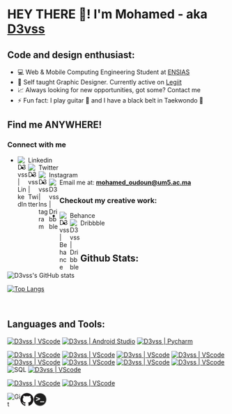 # HEY THERE 👋! I'm Mohamed - aka [D3vss][D3vss] 

## Code and design enthusiast:
- 💻 Web & Mobile Computing Engineering Student at [ENSIAS](http://ensias.um5.ac.ma/)
- 🎨 Self taught Graphic Designer. Currently active on [Legiit](https://legiit.com/Designit)
- 📈 Always looking for new opportunities, got some? Contact me
- ⚡  Fun fact: I play guitar 🎸 and I have a black belt in Taekwondo 🥋

## Find me ANYWHERE!

###     Connect with me
- [<img align="left" alt="D3vss | LinkedIn" width="24px" src="https://img.icons8.com/fluency/50/000000/linkedin.png" />][linkedin] Linkedin
- [<img align="left" alt="D3vss | Twitter" width="24px" src="https://img.icons8.com/color/48/000000/twitter-squared.png"/>][twitter] Twitter
- [<img align="left" alt="D3vss | Instagram" width="24px" src="https://img.icons8.com/fluency/48/000000/instagram-new.png"/> ][instagram] Instagram
- <img align="left" alt="D3vss | Dribbble" width="24px" src="https://img.icons8.com/color/48/000000/new-post.png"/> Email me at: **mohamed_oudoun@um5.ac.ma**

###     Checkout my creative work:

- [<img align="left" alt="D3vss | Behance" width="24px" src="https://img.icons8.com/color/48/000000/behance.png"/>][behance] Behance
- [<img align="left" alt="D3vss | Dribbble" width="24px" src="https://img.icons8.com/color/48/000000/dribbble.png"/>][dribbble] Dribbble



<br />

## Github Stats:

<p>
   
![D3vss's GitHub stats](https://github-readme-stats.vercel.app/api/?username=D3vss&show_icons=true&theme=radical)

[![Top Langs](https://github-readme-stats.vercel.app/api/top-langs/?username=D3vss&layout=compact&langs_count=6&title_color=fff&text_color=aaaaaa&bg_color=050505)](https://github.com/D3vss/github-readme-stats)
   
</p>
<br>

## Languages and Tools:


[<img aligh="left" alt="D3vss | VScode" width="30px"  src="https://img.icons8.com/color/48/000000/visual-studio-code-2019.png"/>][vscode]
[<img aligh="left" alt="D3vss | Android Studio" width="30px" src="https://img.icons8.com/color/48/000000/android-studio--v3.png"/>][androidstudio]
[<img aligh="left" alt="D3vss | Pycharm" width="30px"  src="https://img.icons8.com/color/48/000000/pycharm.png"/>][pycharm]


[<img aligh="left" alt="D3vss | VScode" width="30px"  src="https://img.icons8.com/color/48/000000/html-5--v1.png"/>][html]
[<img aligh="left" alt="D3vss | VScode" width="30px"  src="https://img.icons8.com/color/48/000000/css3.png"/>][css]
[<img aligh="left" alt="D3vss | VScode" width="30px"  src="https://img.icons8.com/color/48/000000/javascript--v1.png"/>][js]
[<img aligh="left" alt="D3vss | VScode" width="30px"  src="https://img.icons8.com/color/48/000000/python.png"/>][python]
[<img aligh="left" alt="D3vss | VScode" width="30px"  src="https://img.icons8.com/color/48/000000/nodejs.png"/>][nodejs]
[<img aligh="left" alt="D3vss | VScode" height="25px"  src="https://camo.githubusercontent.com/0566752248b4b31b2c4bdc583404e41066bd0b6726f310b73e1140deefcc31ac/68747470733a2f2f692e636c6f756475702e636f6d2f7a6659366c4c376546612d3330303078333030302e706e67"/>][express]
[<img aligh="left" alt="D3vss | VScode" width="30px"  src="https://img.icons8.com/color/48/000000/react-native.png"/>][reactjs]
[<img aligh="left" alt="D3vss | VScode" width="30px"  src="https://img.icons8.com/color/48/000000/mongodb.png"/>][mongodb]
<img  alt="SQL" width="30px" src="https://img.icons8.com/color/48/000000/sql.png" />
[<img aligh="left" alt="D3vss | VScode" width="30px"  src="https://img.icons8.com/color/48/000000/mysql-logo.png"/>][mysql]

[<img aligh="left" alt="D3vss | VScode" width="30px"  src="https://img.icons8.com/color/48/000000/c-programming.png"/>][c]
[<img aligh="left" alt="D3vss | VScode" width="30px"  src="https://img.icons8.com/color/48/000000/c-plus-plus-logo.png"/>][cpp]

<img align="left" alt="Git" width="30px" src="https://img.icons8.com/color/48/000000/git.png" />
<img align="left" alt="GitHub" width="30px" src="https://raw.githubusercontent.com/github/explore/78df643247d429f6cc873026c0622819ad797942/topics/github/github.png" />
<img align="left" alt="Terminal" width="30px" src="https://raw.githubusercontent.com/github/explore/80688e429a7d4ef2fca1e82350fe8e3517d3494d/topics/terminal/terminal.png" />

<br/>
<br/>

</details>

<!-- socials -->
[linktree]: https://linktr.ee/oudounmohamed
[linkedin]: https://www.linkedin.com/in/oudoun-mohamed/
[D3vss]: https://github.com/D3vss
[twitter]: https://twitter.com/mohamedoudoun
[instagram]: https://www.instagram.com/_designit12_/
[behance]: https://www.behance.net/designit_
[dribbble]:https://dribbble.com/_designit
[email]: mohamed_oudoun@um5.ac.ma

<!-- tools -->
[vscode]: https://code.visualstudio.com/
[androidstudio]: https://developer.android.com/studio
[pycharm]: https://www.jetbrains.com/pycharm/

<!-- technologies -->
[html]:https://developer.mozilla.org/en-US/docs/Web/HTML
[css]: https://www.w3schools.com/css/
[js]: https://www.javascript.com/
[reactjs]:https://reactjs.org/
[reactnative]:https://reactnative.dev/
[express]:https://expressjs.com/
[nodejs]:https://nodejs.org/en/
[python]:https://www.python.org/

[mongodb]:https://www.mongodb.com/
[mysql]:https://www.mysql.com/

[c]:'https://en.wikipedia.org/wiki/C_(programming_language)'
[cpp]:https://en.wikipedia.org/wiki/C%2B%2B